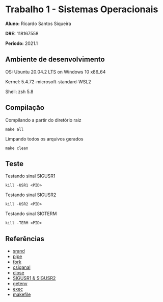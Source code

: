 # Trabalho 1 - Sistemas Operacionais

**Aluno:** Ricardo Santos Siqueira

**DRE:** 118167558

**Período:** 2021.1 

## Ambiente de desenvolvimento

OS: Ubuntu 20.04.2 LTS on Windows 10 x86_64

Kernel: 5.4.72-microsoft-standard-WSL2

Shell: zsh 5.8

## Compilação

  Compilando a partir do diretório raiz
  ```console
  make all
  ```

  Limpando todos os arquivos gerados
  ```console
  make clean
  ```

## Teste

  Testando sinal SIGUSR1
  ```console
  kill -USR1 <PID>
  ```

  Testando sinal SIGUSR2
  ```console
  kill -USR2 <PID>
  ```

  Testando sinal SIGTERM
  ```console
  kill -TERM <PID>
  ```

## Referências

- [srand](http://www.inf.ufsc.br/~bosco.sobral/ensino/ine5201-02202A/Gerando_Numeros_Aleatorios_em_C.pdf)
- [pipe](https://www.geeksforgeeks.org/pipe-system-call/)
- [fork](https://www.geeksforgeeks.org/creating-multiple-process-using-fork/)
- [csiganal](https://www.tutorialspoint.com/cplusplus/cpp_signal_handling.htm)
- [close](https://stackoverflow.com/questions/37159008/close-function-with-wrtie-read-function-for-pipe-c)
- [SIGUSR1 & SIGUSR2](https://stackoverflow.com/questions/6168636/how-to-trigger-sigusr1-and-sigusr2)
- [getenv](https://stackoverflow.com/questions/27822022/linux-c-detect-user-shell-csh-bash-etc)
- [exec](https://www.dca.ufrn.br/~adelardo/cursos/DCA409/node39.html)
- [makefile](https://earthly.dev/blog/g++-makefile/)